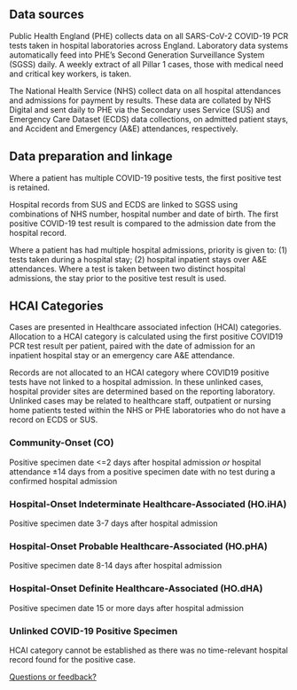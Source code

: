## Data sources

Public Health England (PHE) collects data on all SARS-CoV-2 COVID-19 PCR tests taken in hospital laboratories across England. Laboratory data systems automatically feed into PHE’s Second Generation Surveillance System (SGSS) daily.  A weekly extract of all Pillar 1 cases, those with medical need and critical key workers, is taken.

The National Health Service (NHS) collect data on all hospital attendances and admissions for payment by results. These data are collated by NHS Digital and sent daily to PHE via the Secondary uses Service (SUS) and Emergency Care Dataset (ECDS) data collections, on admitted patient stays, and Accident and Emergency (A&E) attendances, respectively.

## Data preparation and linkage

Where a patient has multiple COVID-19 positive tests, the first positive test is retained.

Hospital records from SUS and ECDS are linked to SGSS using combinations of NHS number, hospital number and date of birth. The first positive COVID-19 test result is compared to the admission date from the hospital record.

Where a patient has had multiple hospital admissions, priority is given to: (1) tests taken during a hospital stay; (2) hospital inpatient stays over A&E attendances. Where a test is taken between two distinct hospital admissions, the stay prior to the positive test result is used.

## HCAI Categories

Cases are presented in Healthcare associated infection (HCAI) categories. Allocation to a HCAI category is calculated using the first positive COVID19 PCR test result per patient, paired with the date of admission for an inpatient hospital stay or an emergency care A&E attendance.

Records are not allocated to an HCAI category where COVID19 positive tests have not linked to a hospital admission. In these unlinked cases, hospital provider sites are determined based on the reporting laboratory. Unlinked cases may be related to healthcare staff, outpatient or nursing home patients tested within the NHS or PHE laboratories who do not have a record on ECDS or SUS.

### Community-Onset (CO)

Positive specimen date <=2 days after hospital admission  _or_ hospital attendance ±14 days from a positive specimen date with no test during a confirmed hospital admission

### Hospital-Onset Indeterminate Healthcare-Associated (HO.iHA)

Positive specimen date 3-7 days after hospital admission

### Hospital-Onset Probable Healthcare-Associated (HO.pHA)
Positive specimen date 8-14 days after hospital admission

### Hospital-Onset Definite Healthcare-Associated (HO.dHA)
Positive specimen date 15 or more days after hospital admission

### Unlinked COVID-19 Positive Specimen
HCAI category cannot be established as there was no time-relevant hospital record found for the positive case.

<a href="mailto:coronavirus-hcai@phe.gov.uk?subject=COVID HCAI Dashboard" target="_blank">Questions or feedback?</a>
